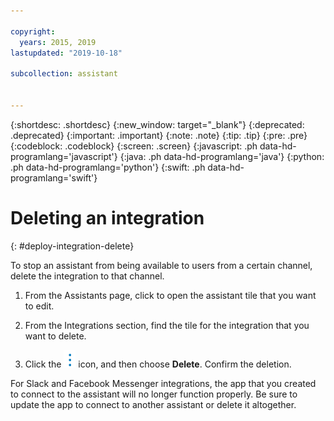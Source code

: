 ```yaml
---

copyright:
  years: 2015, 2019
lastupdated: "2019-10-18"

subcollection: assistant


---
```


{:shortdesc: .shortdesc}
{:new_window: target="_blank"}
{:deprecated: .deprecated}
{:important: .important}
{:note: .note}
{:tip: .tip}
{:pre: .pre}
{:codeblock: .codeblock}
{:screen: .screen}
{:javascript: .ph data-hd-programlang='javascript'}
{:java: .ph data-hd-programlang='java'}
{:python: .ph data-hd-programlang='python'}
{:swift: .ph data-hd-programlang='swift'}

# Deleting an integration
{: #deploy-integration-delete}

To stop an assistant from being available to users from a certain channel, delete the integration to that channel.

1.  From the Assistants page, click to open the assistant tile that you want to edit.

1.  From the Integrations section, find the tile for the integration that you want to delete.

1.  Click the ![open and close list of options](images/kabob-beta.png) icon, and then choose **Delete**. Confirm the deletion.

For Slack and Facebook Messenger integrations, the app that you created to connect to the assistant will no longer function properly. Be sure to update the app to connect to another assistant or delete it altogether.
